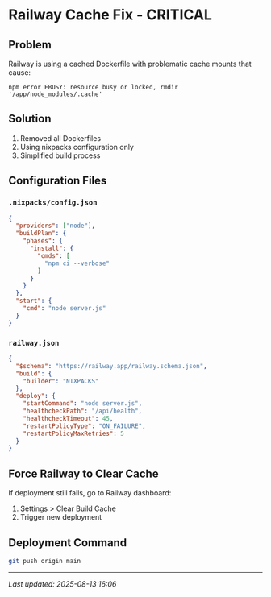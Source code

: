 # Railway Cache Fix - CRITICAL

## Problem
Railway is using a cached Dockerfile with problematic cache mounts that cause:
```
npm error EBUSY: resource busy or locked, rmdir '/app/node_modules/.cache'
```

## Solution
1. Removed all Dockerfiles
2. Using nixpacks configuration only
3. Simplified build process

## Configuration Files

### `.nixpacks/config.json`
```json
{
  "providers": ["node"],
  "buildPlan": {
    "phases": {
      "install": {
        "cmds": [
          "npm ci --verbose"
        ]
      }
    }
  },
  "start": {
    "cmd": "node server.js"
  }
}
```

### `railway.json`
```json
{
  "$schema": "https://railway.app/railway.schema.json",
  "build": {
    "builder": "NIXPACKS"
  },
  "deploy": {
    "startCommand": "node server.js",
    "healthcheckPath": "/api/health",
    "healthcheckTimeout": 45,
    "restartPolicyType": "ON_FAILURE",
    "restartPolicyMaxRetries": 5
  }
}
```

## Force Railway to Clear Cache
If deployment still fails, go to Railway dashboard:
1. Settings > Clear Build Cache
2. Trigger new deployment

## Deployment Command
```bash
git push origin main
```

---
*Last updated: 2025-08-13 16:06*
